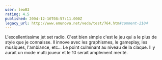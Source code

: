 ```yaml
---
user: leo03
rating: 4.5
published: 2004-12-10T08:57:11.000Z
legacy_url: http://www.emunova.net/veda/test/764.htm#comment-2104
---
```

L'excellentissime jet set radio. C'est bien simple c'est le jeu qui a le plus de style que je connaisse. Il innove avec les graphismes, le gameplay, les musiques, l'ambiance, etc... Le point culminant au niveau de la claque. Il y aurait un mode multi joueur et le 10 serait amplement merité.